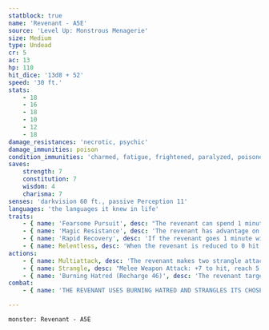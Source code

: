 ```yaml
---
statblock: true
name: 'Revenant - A5E'
source: 'Level Up: Monstrous Menagerie'
size: Medium
type: Undead
cr: 5
ac: 13
hp: 110
hit_dice: '13d8 + 52'
speed: '30 ft.'
stats:
    - 18
    - 16
    - 18
    - 10
    - 12
    - 18
damage_resistances: 'necrotic, psychic'
damage_immunities: poison
condition_immunities: 'charmed, fatigue, frightened, paralyzed, poisoned, stunned'
saves:
    strength: 7
    constitution: 7
    wisdom: 4
    charisma: 7
senses: 'darkvision 60 ft., passive Perception 11'
languages: 'the languages it knew in life'
traits:
    - { name: 'Fearsome Pursuit', desc: "The revenant can spend 1 minute focusing on a creature against which it has sworn vengeance. If the creature is dead or on another plane of existence, it learns that. Otherwise, after focusing, it knows the distance and direction to that creature, and so long as it's moving in pursuit of that creature, it ignores difficult terrain. This effect ends if the revenant takes damage or ends its turn without moving for any reason." }
    - { name: 'Magic Resistance', desc: 'The revenant has advantage on saving throws against spells and other magical effects.' }
    - { name: 'Rapid Recovery', desc: 'If the revenant goes 1 minute without taking damage, it regains all its missing hit points.' }
    - { name: Relentless, desc: 'When the revenant is reduced to 0 hit points, its body turns to dust. One minute later, its spirit inhabits a recently-dead humanoid corpse of its choice on the same plane of existence, awakening with 1 hit point.' }
actions:
    - { name: Multiattack, desc: 'The revenant makes two strangle attacks. It can replace one attack with Burning Hatred, if available.' }
    - { name: Strangle, desc: "Melee Weapon Attack: +7 to hit, reach 5 ft., one target. Hit: 11 (2d6 + 4) bludgeoning damage, and the target is grappled (escape DC 15) if it's a Large or smaller creature. Until this grapple ends, the creature can't breathe, and the revenant can't strangle any other creature." }
    - { name: 'Burning Hatred (Recharge 46)', desc: 'The revenant targets the focus of its Fearsome Pursuit, assuming the creature is within 30 feet. The target makes a DC 15 Wisdom saving throw. On a failure, it takes 14 (4d6) psychic damage and is paralyzed until the end of its next turn. On a success, it takes half damage and is frightened until the end of its next turn.' }
combat:
    - { name: 'THE REVENANT USES BURNING HATRED AND STRANGLES ITS CHOSEN ENEMY', desc: 'IT STRANGLES ANYONE THAT TRIES TO STOP IT FROM REACHING ITS ENEMY.' }

---
```

```statblock
monster: Revenant - A5E
```
